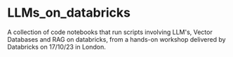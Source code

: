# LLMs_on_databricks
A collection of code notebooks that run scripts involving LLM's, Vector Databases and RAG on databricks, from a hands-on workshop delivered by Databricks on 17/10/23 in London. 
